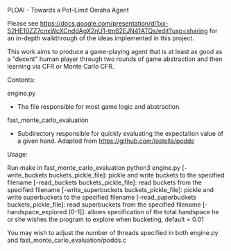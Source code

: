 PLOAI - Towards a Pot-Limit Omaha Agent

Please see https://docs.google.com/presentation/d/1xx-S2HE10ZZ7cnxWcXCnddAgX2nU1-tm62EJN41ATQs/edit?usp=sharing for an in-depth walkthrough of the ideas implemented in this project.

This work aims to produce a game-playing agent that is at least as good as a "decent" human player through two rounds of game abstraction and then learning via CFR or Monte Carlo CFR.

Contents:

engine.py
- The file responsible for most game logic and abstraction.

fast_monte_carlo_evaluation
- Subdirectory responsible for quickly evaluating the expectation value of a given hand. Adapted from https://github.com/lostella/podds

Usage:

Run make in fast_monte_carlo_evaluation
python3 engine.py
	[-write_buckets buckets_pickle_file]: pickle and write buckets to the specified filename
	[-read_buckets buckets_pickle_file]: read buckets from the specified filename
	[-write_superbuckets buckets_pickle_file]: pickle and write superbuckets to the specified filename
	[-read_superbuckets buckets_pickle_file]: read superbuckets from the specified filename
	[-handspace_explored (0-1]]: allows specification of the total handspace he or she wishes the program to explore when bucketing, default = 0.01

You may wish to adjust the number of threads specified in both engine.py and fast_monte_carlo_evaluation/podds.c